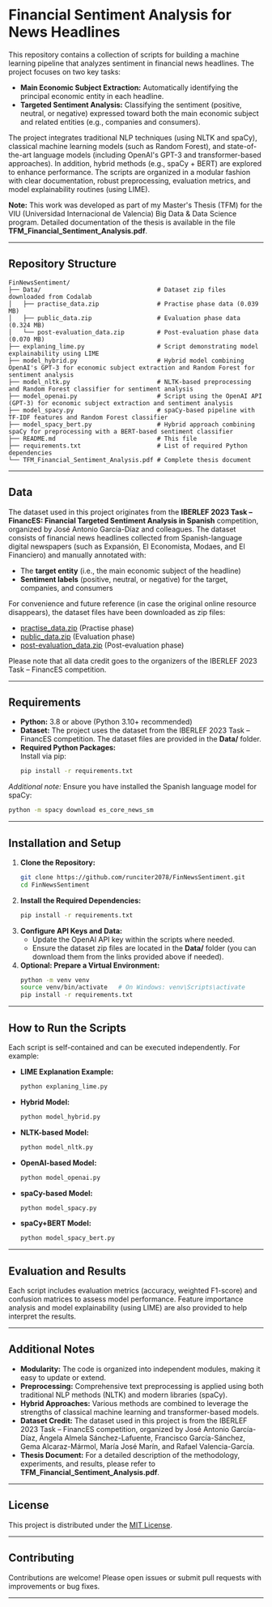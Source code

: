 # Financial Sentiment Analysis for News Headlines

This repository contains a collection of scripts for building a machine learning pipeline that analyzes sentiment in financial news headlines. The project focuses on two key tasks:

- **Main Economic Subject Extraction:** Automatically identifying the principal economic entity in each headline.
- **Targeted Sentiment Analysis:** Classifying the sentiment (positive, neutral, or negative) expressed toward both the main economic subject and related entities (e.g., companies and consumers).

The project integrates traditional NLP techniques (using NLTK and spaCy), classical machine learning models (such as Random Forest), and state-of-the-art language models (including OpenAI's GPT-3 and transformer-based approaches). In addition, hybrid methods (e.g., spaCy + BERT) are explored to enhance performance. The scripts are organized in a modular fashion with clear documentation, robust preprocessing, evaluation metrics, and model explainability routines (using LIME).

**Note:** This work was developed as part of my Master's Thesis (TFM) for the VIU (Universidad Internacional de Valencia) Big Data & Data Science program. Detailed documentation of the thesis is available in the file **TFM_Financial_Sentiment_Analysis.pdf**.

---

## Repository Structure

```
FinNewsSentiment/
├── Data/                                # Dataset zip files downloaded from Codalab
│   ├── practise_data.zip                # Practise phase data (0.039 MB)
│   ├── public_data.zip                  # Evaluation phase data (0.324 MB)
│   └── post-evaluation_data.zip         # Post-evaluation phase data (0.070 MB)
├── explaning_lime.py                    # Script demonstrating model explainability using LIME
├── model_hybrid.py                      # Hybrid model combining OpenAI's GPT-3 for economic subject extraction and Random Forest for sentiment analysis
├── model_nltk.py                        # NLTK-based preprocessing and Random Forest classifier for sentiment analysis
├── model_openai.py                      # Script using the OpenAI API (GPT-3) for economic subject extraction and sentiment analysis
├── model_spacy.py                       # spaCy-based pipeline with TF-IDF features and Random Forest classifier
├── model_spacy_bert.py                  # Hybrid approach combining spaCy for preprocessing with a BERT-based sentiment classifier
├── README.md                            # This file
├── requirements.txt                     # List of required Python dependencies
└── TFM_Financial_Sentiment_Analysis.pdf # Complete thesis document
```

---

## Data

The dataset used in this project originates from the **IBERLEF 2023 Task – FinancES: Financial Targeted Sentiment Analysis in Spanish** competition, organized by José Antonio García-Díaz and colleagues. The dataset consists of financial news headlines collected from Spanish-language digital newspapers (such as Expansión, El Economista, Modaes, and El Financiero) and manually annotated with:
- The **target entity** (i.e., the main economic subject of the headline)
- **Sentiment labels** (positive, neutral, or negative) for the target, companies, and consumers

For convenience and future reference (in case the original online resource disappears), the dataset files have been downloaded as zip files:
- [practise_data.zip](https://codalab.lisn.upsaclay.fr/competitions/10052#learn_the_details-get_starting_kit) (Practise phase)
- [public_data.zip](https://codalab.lisn.upsaclay.fr/competitions/10052#learn_the_details-get_starting_kit) (Evaluation phase)
- [post-evaluation_data.zip](https://codalab.lisn.upsaclay.fr/competitions/10052#learn_the_details-get_starting_kit) (Post-evaluation phase)

Please note that all data credit goes to the organizers of the IBERLEF 2023 Task – FinancES competition.

---

## Requirements

- **Python:** 3.8 or above (Python 3.10+ recommended)
- **Dataset:** The project uses the dataset from the IBERLEF 2023 Task – FinancES competition. The dataset files are provided in the **Data/** folder.
- **Required Python Packages:**  
  Install via pip:
  ```bash
  pip install -r requirements.txt
  ```

*Additional note:* Ensure you have installed the Spanish language model for spaCy:
```bash
python -m spacy download es_core_news_sm
```

---

## Installation and Setup

1. **Clone the Repository:**
   ```bash
   git clone https://github.com/runciter2078/FinNewsSentiment.git
   cd FinNewsSentiment
   ```
2. **Install the Required Dependencies:**
   ```bash
   pip install -r requirements.txt
   ```
3. **Configure API Keys and Data:**
   - Update the OpenAI API key within the scripts where needed.
   - Ensure the dataset zip files are located in the **Data/** folder (you can download them from the links provided above if needed).
4. **Optional: Prepare a Virtual Environment:**
   ```bash
   python -m venv venv
   source venv/bin/activate   # On Windows: venv\Scripts\activate
   pip install -r requirements.txt
   ```

---

## How to Run the Scripts

Each script is self-contained and can be executed independently. For example:
- **LIME Explanation Example:**
  ```bash
  python explaning_lime.py
  ```
- **Hybrid Model:**
  ```bash
  python model_hybrid.py
  ```
- **NLTK-based Model:**
  ```bash
  python model_nltk.py
  ```
- **OpenAI-based Model:**
  ```bash
  python model_openai.py
  ```
- **spaCy-based Model:**
  ```bash
  python model_spacy.py
  ```
- **spaCy+BERT Model:**
  ```bash
  python model_spacy_bert.py
  ```

---

## Evaluation and Results

Each script includes evaluation metrics (accuracy, weighted F1-score) and confusion matrices to assess model performance. Feature importance analysis and model explainability (using LIME) are also provided to help interpret the results.

---

## Additional Notes

- **Modularity:** The code is organized into independent modules, making it easy to update or extend.
- **Preprocessing:** Comprehensive text preprocessing is applied using both traditional NLP methods (NLTK) and modern libraries (spaCy).
- **Hybrid Approaches:** Various methods are combined to leverage the strengths of classical machine learning and transformer-based models.
- **Dataset Credit:** The dataset used in this project is from the IBERLEF 2023 Task – FinancES competition, organized by José Antonio García-Díaz, Ángela Almela Sánchez-Lafuente, Francisco García-Sánchez, Gema Alcaraz-Mármol, María José Marín, and Rafael Valencia-García.
- **Thesis Document:** For a detailed description of the methodology, experiments, and results, please refer to **TFM_Financial_Sentiment_Analysis.pdf**.

---

## License

This project is distributed under the [MIT License](LICENSE).

---

## Contributing

Contributions are welcome! Please open issues or submit pull requests with improvements or bug fixes.

---
